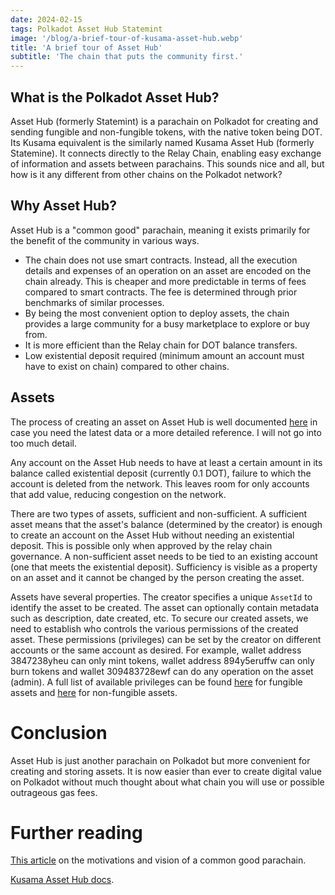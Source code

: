 ```yaml
---
date: 2024-02-15
tags: Polkadot Asset Hub Statemint
image: '/blog/a-brief-tour-of-kusama-asset-hub.webp'
title: 'A brief tour of Asset Hub'
subtitle: 'The chain that puts the community first.'
---
```


## What is the Polkadot Asset Hub?

Asset Hub (formerly Statemint) is a parachain on Polkadot for creating and sending fungible and non-fungible tokens, with the native token being DOT. Its Kusama equivalent is the similarly named Kusama Asset Hub (formerly Statemine). It connects directly to the Relay Chain, enabling easy exchange of information and assets between parachains. This sounds nice and all, but how is it any different from other chains on the Polkadot network?

## Why Asset Hub?

Asset Hub is a "common good" parachain, meaning it exists primarily for the benefit of the community in various ways.
- The chain does not use smart contracts. Instead, all the execution details and expenses of an operation on an asset are encoded on the chain already. This is cheaper and more predictable in terms of fees compared to smart contracts. The fee  is determined through prior benchmarks of similar processes.
- By being the most convenient option to deploy assets, the chain provides a large community for a busy marketplace to explore or buy from.
- It is more efficient than the Relay chain for DOT balance transfers.
- Low existential deposit required (minimum amount an account must have to exist on chain) compared to other chains.

## Assets
The process of creating an asset on Asset Hub is well documented [here](https://wiki.polkadot.network/docs/learn-guides-assets-create) in case you need the latest data or a more detailed reference. I will not go into too much detail.

Any account on the Asset Hub needs to have at least a certain amount in its balance called existential deposit (currently 0.1 DOT), failure to which the account is deleted from the network. This leaves room for only accounts that add value, reducing congestion on the network.

There are two types of assets, sufficient and non-sufficient.
A sufficient asset means that the asset's balance (determined by the creator) is enough to create an account on the Asset Hub without needing an existential deposit. This is possible only when approved by the relay chain governance.
A non-sufficient asset needs to be tied to an existing account (one that meets the existential deposit). Sufficiency is visible as a property on an asset and it cannot be changed by the person creating the asset.

Assets have several properties. The creator specifies a unique `AssetId` to identify the asset to be created. The asset can optionally contain metadata such as description, date created, etc. To secure our created assets, we need to establish who controls the various permissions of the created asset. These permissions (privileges) can be set by the creator on different accounts or the same account as desired. For example, wallet address 3847238yheu can only mint tokens, wallet address 894y5eruffw can only burn tokens and wallet 309483728ewf can do any operation on the asset (admin). A full list of available privileges can be found [here](https://crates.parity.io/pallet_assets/index.html#overview) for fungible assets and [here](https://wiki.polkadot.network/docs/learn-nft-pallets#roles) for non-fungible assets.

# Conclusion
Asset Hub is just another parachain on Polkadot but more convenient for creating and storing assets. It is now easier than ever to create digital value on Polkadot without much thought about what chain you will use or possible outrageous gas fees.

# Further reading
[This article](https://www.parity.io/blog/statemint-generic-assets-chain-proposing-a-common-good-parachain-to-polkadot-governance/) on the motivations and vision of a common good parachain.

[Kusama Asset Hub docs](https://wiki.polkadot.network/docs/learn-assets).

